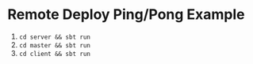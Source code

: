 Remote Deploy Ping/Pong Example
=======================

1. `cd server && sbt run`
2. `cd master && sbt run`
3. `cd client && sbt run`
